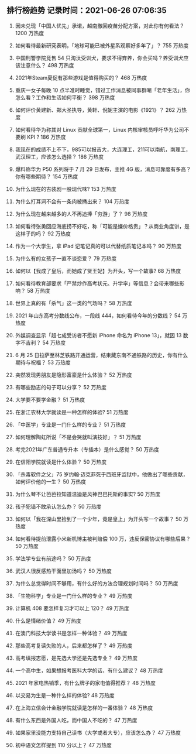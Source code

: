 
## 排行榜趋势 记录时间：2021-06-26 07:06:35
  
  1. 因未兑现「中国人优先」承诺，越南撤回疫苗分配方案，对此你有何看法？ 1200 万热度
    
  2. 如何看待最新研究表明，「地球可能已被外星系观察好多年了」？ 755 万热度
    
  3. 中国刑警学院竞售 54 只淘汰受训犬，要求不得弃养，你会买吗？养受训犬应该注意什么？ 498 万热度
    
  4. 2021年Steam夏促有那些游戏是值得购买的？ 468 万热度
    
  5. 重庆一女子每晚 10 点半准时睡觉，错过工作消息被同事群嘲「老年生活」，你怎么看？工作和生活如何平衡？ 398 万热度
    
  6. 如何评价黄建新、郑大圣执导，黄轩、倪妮主演的电影《1921》？ 262 万热度
    
  7. 如何看待华为称其对 Linux 贡献全球第一，Linux 内核审核员呼吁华为公司不要刷 KPI ? 186 万热度
    
  8. 我现在的成绩不上不下，985可以报吉大，大连理工，211可以南航，南理工，武汉理工，应该怎么选择？ 186 万热度
    
  9. 爆料称华为 P50 系列将于 7 月 29 日发布，主推 4G 版，消息可靠度有多高？你有哪些期待？ 154 万热度
    
  10. 为什么现在的古装剧一股现代味? 153 万热度
    
  11. 为什么打耳洞不会有一条肉被捅出来？ 104 万热度
    
  12. 为什么现在越来越多的人不再追捧「穷游」了？ 98 万热度
    
  13. 如何看待张勇回应海底捞不好吃，称「可能是嫌价格贵」？从商业角度讲，是这样子的吗？ 92 万热度
    
  14. 作为一个大学生，拿 iPad 记笔记真的可以代替纸质笔记本吗？ 90 万热度
    
  15. 为什么有的女孩子一直不谈恋爱？ 79 万热度
    
  16. 如何以【我成了皇后，而她成了贤王妃】为开头，写一个故事? 68 万热度
    
  17. 如何看待教育部要求「严禁炒作高考状元、升学率」等信息？会带来哪些影响？ 58 万热度
    
  18. 世界上真的有「杀气」这一类的气场吗？ 58 万热度
    
  19. 2021 年山东高考分数线公布，一段线 444，如何看待今年的分数线？ 54 万热度
    
  20. 外媒调查显示「超七成受访者不愿新 iPhone 命名为 iPhone 13」，就因 13 数字不吉利？ 54 万热度
    
  21. 6 月 25 日拉萨至林芝铁路开通运营，结束藏东南不通铁路的历史，你有什么期待与祝福？ 53 万热度
    
  22. 突然发现男朋友是隐形富豪是什么体验？ 52 万热度
    
  23. 有哪些励志的句子可以分享？ 52 万热度
    
  24. 大学要不要学金融？ 51 万热度
    
  25. 在浙江农林大学就读是一种怎样的体验? 51 万热度
    
  26. 「中医学」专业是一门什么样的专业？ 51 万热度
    
  27. 如何理解陶虹所说「不是会哭就叫演技好」？ 51 万热度
    
  28. 考完2021年广东普通专升本（专插本）是什么感觉？ 50 万热度
    
  29. 在信阳学院就读是什么体验？ 50 万热度
    
  30. 「杀毒软件之父」75 岁约翰·迈克菲死于西班牙监狱中，他做出了哪些贡献，如何评价他的一生？ 50 万热度
    
  31. 为什么琴不让芭芭拉知道温迪是风神巴巴托斯的事实? 50 万热度
    
  32. 孩子犯错不敢承认怎么办？ 50 万热度
    
  33. 如何以「我在深山里捡到了一个少年，竟是皇上」为开头写一个故事？ 50 万热度
    
  34. 如何看待提前泄露小米新机博主被判赔偿 100 万，违反保密协议有哪些后果？ 50 万热度
    
  35. 学法学专业有前途吗？ 50 万热度
    
  36. 武汉人很反感热干面里加汤吗？ 50 万热度
    
  37. 为什么总觉得时间不够用，有什么好的方法合理规划时间吗？ 50 万热度
    
  38. 「生物科学」专业是一门什么样的专业？ 49 万热度
    
  39. 计算机 408 要怎样复习才可以上 120？ 49 万热度
    
  40. 什么是情绪价值？ 49 万热度
    
  41. 在澳门科技大学读书是怎样一种体验？ 49 万热度
    
  42. 那些高考复读失败的人，后来都怎样了？ 49 万热度
    
  43. 高考填报志愿，是先选大学还是先选专业？ 49 万热度
    
  44. 一个高中生，如果想报考医科大学的话，有什么建议？ 48 万热度
    
  45. 2021 年家电热销季，有什么牌子的家电值得推荐？ 48 万热度
    
  46. 以交易为生是一种什么样的体验? 48 万热度
    
  47. 在上海立信会计金融学院就读是怎样的一番体验？ 48 万热度
    
  48. 有什么东西是外国人吃，而中国人不吃的？ 47 万热度
    
  49. 如果家里没能力支持自己读书（大学或者大专），应该怎么办？ 47 万热度
    
  50. 初中语文怎样提到 110 分以上？ 47 万热度
    